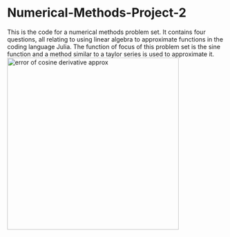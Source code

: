 # Numerical-Methods-Project-2

This is the code for a numerical methods problem set. It contains four questions, all relating to using linear algebra to approximate functions in the coding language Julia. The function of focus of this problem set is the sine function and a method similar to a taylor series is used to approximate it. <img width="397" alt="error of cosine derivative approx" src="https://user-images.githubusercontent.com/69444009/216790476-3d9c3b56-3f12-450b-9715-abc19626f23a.png">
